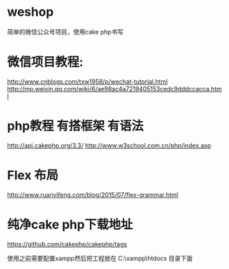 # weshop
简单的微信公众号项目，使用cake php书写

# 微信项目教程:
http://www.cnblogs.com/txw1958/p/wechat-tutorial.html
http://mp.weixin.qq.com/wiki/6/ae98ac4a7219405153cedc9dddccacca.html

# php教程 有搭框架 有语法
http://api.cakephp.org/3.3/
http://www.w3school.com.cn/php/index.asp

# Flex 布局
http://www.ruanyifeng.com/blog/2015/07/flex-grammar.html

# 纯净cake php下载地址
https://github.com/cakephp/cakephp/tags


使用之前需要配置xampp然后把工程放在 C:\xampp\htdocs 目录下面
